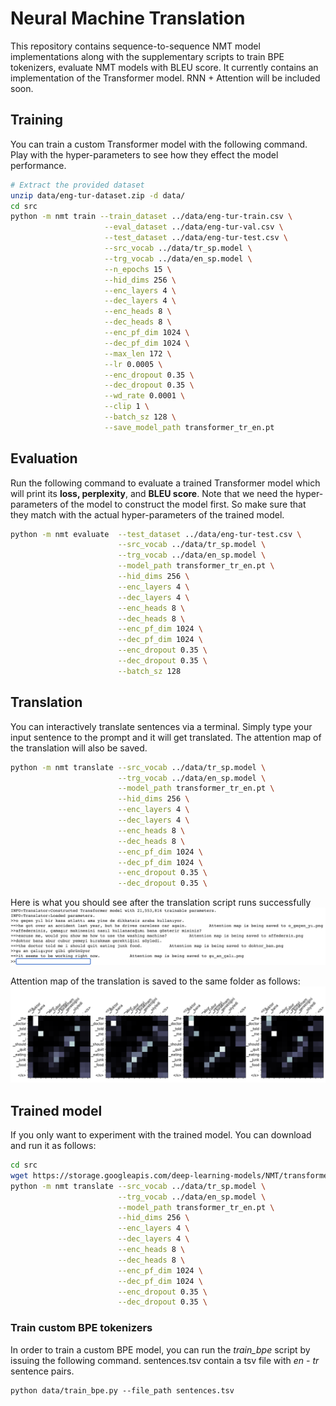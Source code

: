 # Neural Machine Translation
This repository contains sequence-to-sequence NMT model implementations along with the supplementary scripts to train BPE tokenizers, evaluate NMT models with BLEU score. It currently contains an implementation of the Transformer model. RNN + Attention will be included soon.

## Training
You can train a custom Transformer model with the following command. Play with the hyper-parameters to see how they effect the model performance.
```bash
# Extract the provided dataset
unzip data/eng-tur-dataset.zip -d data/
cd src
python -m nmt train --train_dataset ../data/eng-tur-train.csv \
                     --eval_dataset ../data/eng-tur-val.csv \
                     --test_dataset ../data/eng-tur-test.csv \
                     --src_vocab ../data/tr_sp.model \
                     --trg_vocab ../data/en_sp.model \
                     --n_epochs 15 \
                     --hid_dims 256 \
                     --enc_layers 4 \
                     --dec_layers 4 \
                     --enc_heads 8 \
                     --dec_heads 8 \
                     --enc_pf_dim 1024 \
                     --dec_pf_dim 1024 \
                     --max_len 172 \
                     --lr 0.0005 \
                     --enc_dropout 0.35 \
                     --dec_dropout 0.35 \
                     --wd_rate 0.0001 \
                     --clip 1 \
                     --batch_sz 128 \
                     --save_model_path transformer_tr_en.pt
```

## Evaluation
Run the following command to evaluate a trained Transformer model which will print its **loss, perplexity**, and **BLEU score**.  Note that we need the hyper-parameters of the model to construct the model first. So make sure that they match with the actual hyper-parameters of the trained model.
```bash
python -m nmt evaluate  --test_dataset ../data/eng-tur-test.csv \
                        --src_vocab ../data/tr_sp.model \
                        --trg_vocab ../data/en_sp.model \
                        --model_path transformer_tr_en.pt \
                        --hid_dims 256 \
                        --enc_layers 4 \
                        --dec_layers 4 \
                        --enc_heads 8 \
                        --dec_heads 8 \
                        --enc_pf_dim 1024 \
                        --dec_pf_dim 1024 \
                        --enc_dropout 0.35 \
                        --dec_dropout 0.35 \
                        --batch_sz 128
```

## Translation
You can interactively translate sentences via a terminal. Simply type your input sentence to the prompt and it will get translated. The attention map of the translation will also be saved.
```bash
python -m nmt translate --src_vocab ../data/tr_sp.model \
                        --trg_vocab ../data/en_sp.model \
                        --model_path transformer_tr_en.pt \
                        --hid_dims 256 \
                        --enc_layers 4 \
                        --dec_layers 4 \
                        --enc_heads 8 \
                        --dec_heads 8 \
                        --enc_pf_dim 1024 \
                        --dec_pf_dim 1024 \
                        --enc_dropout 0.35 \
                        --dec_dropout 0.35 \
```

Here is what you should see after the translation script runs successfully
<img src="figures/translation.png" alt="Translation screen">

Attention map of the translation is saved to the same folder as follows:
<img src="figures/attention_map_ex.png" alt="Translation screen">

## Trained model
If you only want to experiment with the trained model. You can download and run it as follows:
```bash
cd src
wget https://storage.googleapis.com/deep-learning-models/NMT/transformer_tr_en.pt
python -m nmt translate --src_vocab ../data/tr_sp.model \
                        --trg_vocab ../data/en_sp.model \
                        --model_path transformer_tr_en.pt \
                        --hid_dims 256 \
                        --enc_layers 4 \
                        --dec_layers 4 \
                        --enc_heads 8 \
                        --dec_heads 8 \
                        --enc_pf_dim 1024 \
                        --dec_pf_dim 1024 \
                        --enc_dropout 0.35 \
                        --dec_dropout 0.35 \
```

### Train custom BPE tokenizers
In order to train a custom BPE model, you can run the *train_bpe* script by issuing the following command. sentences.tsv contain a tsv file with *en - tr* sentence pairs.
```
python data/train_bpe.py --file_path sentences.tsv
```
